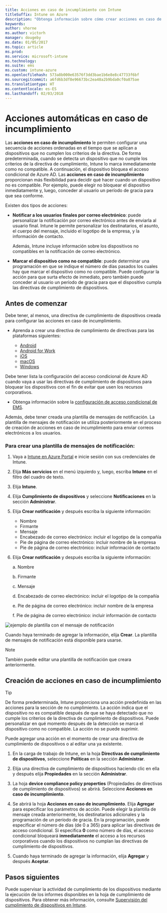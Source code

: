```yaml
---
title: Acciones en caso de incumplimiento con Intune
titleSuffix: Intune on Azure
description: "Obtenga información sobre cómo crear acciones en caso de incumplimiento con Intune"
keywords: 
author: vhorne
ms.author: victorh
manager: dougeby
ms.date: 01/05/2017
ms.topic: article
ms.prod: 
ms.service: microsoft-intune
ms.technology: 
ms.suite: ems
ms.custom: intune-azure
ms.openlocfilehash: 573a8b000e63576f3dd3bae1b6e8e8c47733f6bf
ms.sourcegitcommit: a6fd6b3df8e96673bc2ea48a2b9bda0cf0a875ae
ms.translationtype: HT
ms.contentlocale: es-ES
ms.lasthandoff: 02/03/2018
---
```

# <a name="automate-actions-for-noncompliance"></a>Acciones automáticas en caso de incumplimiento

Las **acciones en caso de incumplimiento** le permiten configurar una secuencia de acciones ordenadas en el tiempo que se aplican a dispositivos que no cumplen los criterios de la directiva. De forma predeterminada, cuando se detecta un dispositivo que no cumple los criterios de la directiva de cumplimiento, Intune lo marca inmediatamente como no compatible. A continuación, el dispositivo bloquea el acceso condicional de Azure AD. Las **acciones en caso de incumplimiento** proporcionan más flexibilidad para decidir qué hacer cuando un dispositivo no es compatible. Por ejemplo, puede elegir no bloquear el dispositivo inmediatamente y, luego, conceder al usuario un período de gracia para que sea conforme.

Existen dos tipos de acciones:

-   **Notificar a los usuarios finales por correo electrónico**: puede personalizar la notificación por correo electrónico antes de enviarla al usuario final. Intune le permite personalizar los destinatarios, el asunto, el cuerpo del mensaje, incluido el logotipo de la empresa, y la información de contacto.

    Además, Intune incluye información sobre los dispositivos no compatibles en la notificación de correo electrónico.

-   **Marcar el dispositivo como no compatible**: puede determinar una programación en que se indique el número de días pasados los cuales hay que marcar el dispositivo como no compatible. Puede configurar la acción para que surta efecto de inmediato, pero también puede conceder al usuario un período de gracia para que el dispositivo cumpla las directivas de cumplimiento de dispositivos.

## <a name="before-you-begin"></a>Antes de comenzar

Debe tener, al menos, una directiva de cumplimiento de dispositivos creada para configurar las acciones en caso de incumplimiento. 

- Aprenda a crear una directiva de cumplimiento de directivas para las plataformas siguientes:

    -   [Android](compliance-policy-create-android.md)
    -   [Android for Work](compliance-policy-create-android-for-work.md)
    -   [iOS](compliance-policy-create-ios.md)
    -   [macOS](compliance-policy-create-mac-os.md)
    -   [Windows](compliance-policy-create-windows.md)

Debe tener lista la configuración del acceso condicional de Azure AD cuando vaya a usar las directivas de cumplimiento de dispositivos para bloquear los dispositivos con el fin de evitar que usen los recursos corporativos. 

- Obtenga información sobre la [configuración de acceso condicional de EMS](https://docs.microsoft.com/azure/active-directory/active-directory-conditional-access).

Además, debe tener creada una plantilla de mensajes de notificación. La plantilla de mensajes de notificación se utiliza posteriormente en el proceso de creación de acciones en caso de incumplimiento para enviar correos electrónicos a los usuarios.

### <a name="to-create-a-notification-message-template"></a>Para crear una plantilla de mensajes de notificación:

1. Vaya a [Intune en Azure Portal](https://portal.azure.com) e inicie sesión con sus credenciales de Intune.
2. Elija **Más servicios** en el menú izquierdo y, luego, escriba **Intune** en el filtro del cuadro de texto.
3. Elija **Intune**.
4. Elija **Cumplimiento de dispositivos** y seleccione **Notificaciones** en la sección **Administrar**.
5. Elija **Crear notificación** y después escriba la siguiente información:
    - Nombre
    - Firmante
    - Mensaje
    - Encabezado de correo electrónico: incluir el logotipo de la compañía
    - Pie de página de correo electrónico: incluir nombre de la empresa
    - Pie de página de correo electrónico: incluir información de contacto

5. Elija **Crear notificación** y después escriba la siguiente información:

    a. Nombre

    b. Firmante

    c.  Mensaje

    d. Encabezado de correo electrónico: incluir el logotipo de la compañía

    e. Pie de página de correo electrónico: incluir nombre de la empresa

    f. Pie de página de correo electrónico: incluir información de contacto

![ejemplo de plantilla con el mensaje de notificación](./media/actionsfornoncompliance-1.PNG)

Cuando haya terminado de agregar la información, elija **Crear**. La plantilla de mensajes de notificación está disponible para usarse.

> [!NOTE]
> También puede editar una plantilla de notificación que creara anteriormente.

## <a name="to-create-actions-for-noncompliance"></a>Creación de acciones en caso de incumplimiento

> [!TIP]
> De forma predeterminada, Intune proporciona una acción predefinida en las acciones para la sección de no cumplimiento. La acción indica que el dispositivo no es compatible después de que se haya detectado que no cumple los criterios de la directiva de cumplimiento de dispositivos. Puede personalizar en qué momento después de la detección se marca el dispositivo como no compatible. La acción no se puede suprimir.

Puede agregar una acción en el momento de crear una directiva de cumplimiento de dispositivos o al editar una ya existente.

1.  En la carga de trabajo de Intune, en la hoja **Directivas de cumplimiento de dispositivos**, seleccione **Políticas** en la sección **Administrar**.

2.  Elija una directiva de cumplimiento de dispositivos haciendo clic en ella y después elija **Propiedades** en la sección **Administrar**.

3.  La hoja **device compliance policy properties** (Propiedades de directivas de cumplimiento de dispositivos) se abrirá. Seleccione **Acciones en caso de incumplimiento**.

4.  Se abrirá la hoja **Acciones en caso de incumplimiento**. Elija **Agregar** para especificar los parámetros de acción. Puede elegir la plantilla de mensaje creada anteriormente, los destinatarios adicionales y la programación de un período de gracia. En la programación, puede especificar el número de días (de 0 a 365) para aplicar las directivas de acceso condicional. Si especifica **0** como número de días, el acceso condicional bloqueará **inmediatamente** el acceso a los recursos corporativos cuando los dispositivos no cumplan las directivas de cumplimiento de dispositivos.

5.  Cuando haya terminado de agregar la información, elija **Agregar** y después **Aceptar**.

## <a name="next-steps"></a>Pasos siguientes
Puede supervisar la actividad de cumplimiento de los dispositivos mediante la ejecución de los informes disponibles en la hoja de cumplimiento de dispositivos. Para obtener más información, consulte [Supervisión del cumplimiento de dispositivos en Intune](device-compliance-monitor.md).
